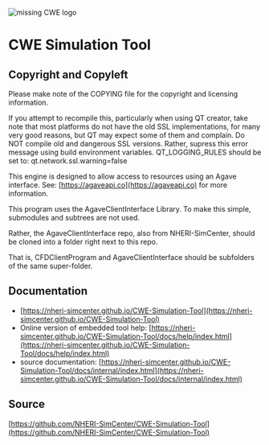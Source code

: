 ![missing CWE logo][logo]

[logo]: https://nheri-simcenter.github.io/CWE-Simulation-Tool/docs/NHERI-CWE-Icon.png "CWE Logo"

# CWE Simulation Tool

## Copyright and Copyleft

Please make note of the COPYING file for the copyright and licensing information. 

If you attempt to recompile this, particularly when using QT creator, take note that most platforms do not have the old SSL implementations, for many very good reasons, but QT may expect some of them and complain. Do NOT compile old and dangerous SSL versions. Rather, supress this error message using build environment variables. QT_LOGGING_RULES should be set to: qt.network.ssl.warning=false

This engine is designed to allow access to resources using an Agave interface. See: [https://agaveapi.co](https://agaveapi.co) for more information.

This program uses the AgaveClientInterface Library. To make this simple, submodules and subtrees are not used.

Rather, the AgaveClientInterface repo, also from NHERI-SimCenter, should be cloned into a folder right next to this repo. 

That is, CFDClientProgram and AgaveClientInterface should be subfolders of the same super-folder.

## Documentation

- [https://nheri-simcenter.github.io/CWE-Simulation-Tool](https://nheri-simcenter.github.io/CWE-Simulation-Tool)
- Online version of embedded tool help: [https://nheri-simcenter.github.io/CWE-Simulation-Tool/docs/help/index.html](https://nheri-simcenter.github.io/CWE-Simulation-Tool/docs/help/index.html)
- source documentation: [https://nheri-simcenter.github.io/CWE-Simulation-Tool/docs/internal/index.html](https://nheri-simcenter.github.io/CWE-Simulation-Tool/docs/internal/index.html)

## Source

[https://github.com/NHERI-SimCenter/CWE-Simulation-Tool](https://github.com/NHERI-SimCenter/CWE-Simulation-Tool)
